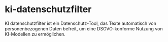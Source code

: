 # ki-datenschutzfilter
KI datenschutzfilter ist ein Datenschutz-Tool, das Texte automatisch von personenbezogenen Daten befreit, um eine DSGVO-konforme Nutzung von KI-Modellen zu ermöglichen.
